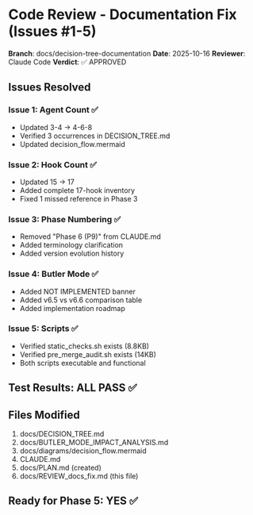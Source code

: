 # Code Review - Documentation Fix (Issues #1-5)

**Branch**: docs/decision-tree-documentation
**Date**: 2025-10-16
**Reviewer**: Claude Code
**Verdict**: ✅ APPROVED

## Issues Resolved

### Issue 1: Agent Count ✅
- Updated 3-4 → 4-6-8
- Verified 3 occurrences in DECISION_TREE.md
- Updated decision_flow.mermaid

### Issue 2: Hook Count ✅
- Updated 15 → 17
- Added complete 17-hook inventory
- Fixed 1 missed reference in Phase 3

### Issue 3: Phase Numbering ✅
- Removed "Phase 6 (P9)" from CLAUDE.md
- Added terminology clarification
- Added version evolution history

### Issue 4: Butler Mode ✅
- Added NOT IMPLEMENTED banner
- Added v6.5 vs v6.6 comparison table
- Added implementation roadmap

### Issue 5: Scripts ✅
- Verified static_checks.sh exists (8.8KB)
- Verified pre_merge_audit.sh exists (14KB)
- Both scripts executable and functional

## Test Results: ALL PASS ✅

## Files Modified
1. docs/DECISION_TREE.md
2. docs/BUTLER_MODE_IMPACT_ANALYSIS.md
3. docs/diagrams/decision_flow.mermaid
4. CLAUDE.md
5. docs/PLAN.md (created)
6. docs/REVIEW_docs_fix.md (this file)

## Ready for Phase 5: YES ✅
